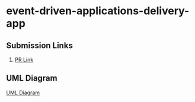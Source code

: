 # event-driven-applications-delivery-app

## Submission Links

1. [PR Link](https://github.com/karamalqinneh/event-driven-applications-delivery-app/pull/2)

## UML Diagram

[UML Diagram](./assets/UML-Delivery.jpg)
